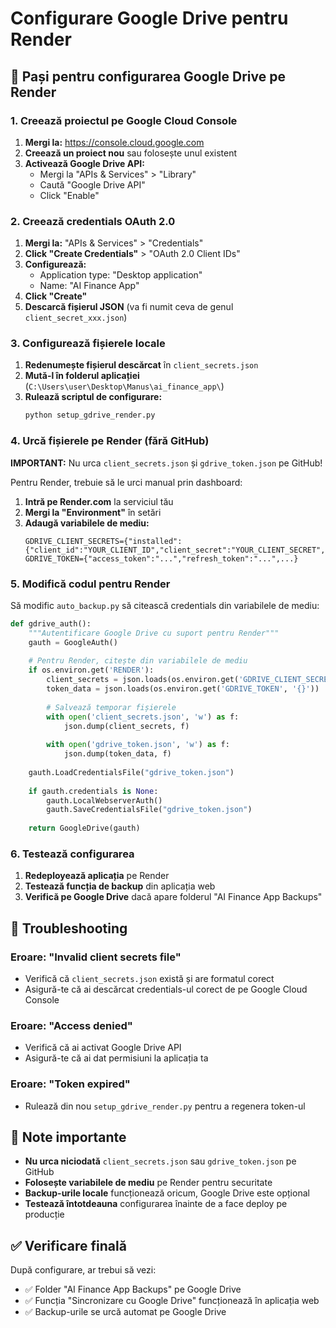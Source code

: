 # Configurare Google Drive pentru Render

## 🚀 Pași pentru configurarea Google Drive pe Render

### 1. Creează proiectul pe Google Cloud Console

1. **Mergi la:** https://console.cloud.google.com
2. **Creează un proiect nou** sau folosește unul existent
3. **Activează Google Drive API:**
   - Mergi la "APIs & Services" > "Library"
   - Caută "Google Drive API"
   - Click "Enable"

### 2. Creează credentials OAuth 2.0

1. **Mergi la:** "APIs & Services" > "Credentials"
2. **Click "Create Credentials"** > "OAuth 2.0 Client IDs"
3. **Configurează:**
   - Application type: "Desktop application"
   - Name: "AI Finance App"
4. **Click "Create"**
5. **Descarcă fișierul JSON** (va fi numit ceva de genul `client_secret_xxx.json`)

### 3. Configurează fișierele locale

1. **Redenumește fișierul descărcat** în `client_secrets.json`
2. **Mută-l în folderul aplicației** (`C:\Users\user\Desktop\Manus\ai_finance_app\`)
3. **Rulează scriptul de configurare:**
   ```bash
   python setup_gdrive_render.py
   ```

### 4. Urcă fișierele pe Render (fără GitHub)

**IMPORTANT:** Nu urca `client_secrets.json` și `gdrive_token.json` pe GitHub!

Pentru Render, trebuie să le urci manual prin dashboard:

1. **Intră pe Render.com** la serviciul tău
2. **Mergi la "Environment"** în setări
3. **Adaugă variabilele de mediu:**
   ```
   GDRIVE_CLIENT_SECRETS={"installed":{"client_id":"YOUR_CLIENT_ID","client_secret":"YOUR_CLIENT_SECRET",...}}
   GDRIVE_TOKEN={"access_token":"...","refresh_token":"...",...}
   ```

### 5. Modifică codul pentru Render

Să modific `auto_backup.py` să citească credentials din variabilele de mediu:

```python
def gdrive_auth():
    """Autentificare Google Drive cu suport pentru Render"""
    gauth = GoogleAuth()
    
    # Pentru Render, citește din variabilele de mediu
    if os.environ.get('RENDER'):
        client_secrets = json.loads(os.environ.get('GDRIVE_CLIENT_SECRETS', '{}'))
        token_data = json.loads(os.environ.get('GDRIVE_TOKEN', '{}'))
        
        # Salvează temporar fișierele
        with open('client_secrets.json', 'w') as f:
            json.dump(client_secrets, f)
        
        with open('gdrive_token.json', 'w') as f:
            json.dump(token_data, f)
    
    gauth.LoadCredentialsFile("gdrive_token.json")
    
    if gauth.credentials is None:
        gauth.LocalWebserverAuth()
        gauth.SaveCredentialsFile("gdrive_token.json")
    
    return GoogleDrive(gauth)
```

### 6. Testează configurarea

1. **Redeployează aplicația** pe Render
2. **Testează funcția de backup** din aplicația web
3. **Verifică pe Google Drive** dacă apare folderul "AI Finance App Backups"

## 🔧 Troubleshooting

### Eroare: "Invalid client secrets file"
- Verifică că `client_secrets.json` există și are formatul corect
- Asigură-te că ai descărcat credentials-ul corect de pe Google Cloud Console

### Eroare: "Access denied"
- Verifică că ai activat Google Drive API
- Asigură-te că ai dat permisiuni la aplicația ta

### Eroare: "Token expired"
- Rulează din nou `setup_gdrive_render.py` pentru a regenera token-ul

## 📝 Note importante

- **Nu urca niciodată** `client_secrets.json` sau `gdrive_token.json` pe GitHub
- **Folosește variabilele de mediu** pe Render pentru securitate
- **Backup-urile locale** funcționează oricum, Google Drive este opțional
- **Testează întotdeauna** configurarea înainte de a face deploy pe producție

## ✅ Verificare finală

După configurare, ar trebui să vezi:
- ✅ Folder "AI Finance App Backups" pe Google Drive
- ✅ Funcția "Sincronizare cu Google Drive" funcționează în aplicația web
- ✅ Backup-urile se urcă automat pe Google Drive 